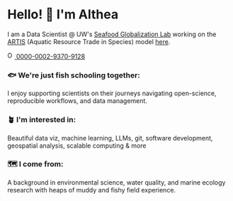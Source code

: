 <h1 align="left"> Hello! 🔆 I'm Althea </h1>

I am a Data Scientist @ UW's [Seafood Globalization Lab](http://seafood-globalization-lab.weebly.com/) working on the [ARTIS](https://artisdata.weebly.com/) (Aquatic Resource Trade in Species) model [here](https://github.com/Seafood-Globalization-Lab). 

<a href="https://orcid.org/0000-0002-9370-9128">
<img alt="ORCID logo" src="https://info.orcid.org/wp-content/uploads/2019/11/orcid_16x16.png" width="16" height="16" />
0000-0002-9370-9128
</a>

### :fish: We're just fish schooling together:

I enjoy supporting scientists on their journeys navigating open-science, reproducible workflows, and data management.

### 🪴 I'm interested in: 

Beautiful data viz, machine learning, LLMs, git, software development, geospatial analysis, scalable computing & more 

### 🗺️ I come from: 

A background in environmental science, water quality, and marine ecology research with heaps of muddy and fishy field experience. 

<!--
**theamarks/theamarks** is a ✨ _special_ ✨ repository because its `README.md` (this file) appears on your GitHub profile.

Here are some ideas to get you started:

- 🔭 I’m currently working on ...
- 🌱 I’m currently learning ...
- 👯 I’m looking to collaborate on ...
- 🤔 I’m looking for help with ...
- 💬 Ask me about ...
- 📫 How to reach me: ...
- 😄 Pronouns: ...
- ⚡ Fun fact: ...

emoji directory: https://gist.github.com/rxaviers/7360908
-->
